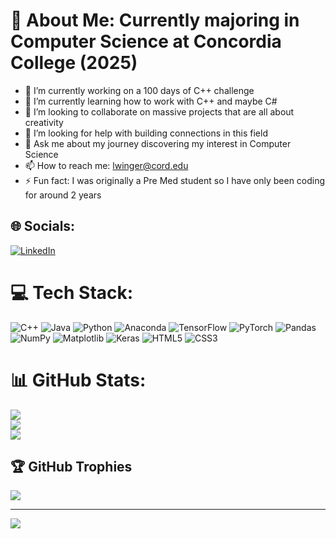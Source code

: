 # 💫 About Me: Currently majoring in Computer Science at Concordia College (2025)
- 🔭 I’m currently working on a 100 days of C++ challenge
- 🌱 I’m currently learning how to work with C++ and maybe C#
- 👯 I’m looking to collaborate on massive projects that are all about creativity
- 🤔 I’m looking for help with building connections in this field
- 💬 Ask me about my journey discovering my interest in Computer Science
- 📫 How to reach me: lwinger@cord.edu
- ⚡ Fun fact: I was originally a Pre Med student so I have only been coding for around 2 years

## 🌐 Socials:
[![LinkedIn](https://img.shields.io/badge/LinkedIn-%230077B5.svg?logo=linkedin&logoColor=white)](https://linkedin.com/in/https://www.linkedin.com/in/lucas-winger-3842112a3/) 

# 💻 Tech Stack:
![C++](https://img.shields.io/badge/c++-%2300599C.svg?style=for-the-badge&logo=c%2B%2B&logoColor=white) ![Java](https://img.shields.io/badge/java-%23ED8B00.svg?style=for-the-badge&logo=openjdk&logoColor=white) ![Python](https://img.shields.io/badge/python-3670A0?style=for-the-badge&logo=python&logoColor=ffdd54) ![Anaconda](https://img.shields.io/badge/Anaconda-%2344A833.svg?style=for-the-badge&logo=anaconda&logoColor=white) ![TensorFlow](https://img.shields.io/badge/TensorFlow-%23FF6F00.svg?style=for-the-badge&logo=TensorFlow&logoColor=white) ![PyTorch](https://img.shields.io/badge/PyTorch-%23EE4C2C.svg?style=for-the-badge&logo=PyTorch&logoColor=white) ![Pandas](https://img.shields.io/badge/pandas-%23150458.svg?style=for-the-badge&logo=pandas&logoColor=white) ![NumPy](https://img.shields.io/badge/numpy-%23013243.svg?style=for-the-badge&logo=numpy&logoColor=white) ![Matplotlib](https://img.shields.io/badge/Matplotlib-%23ffffff.svg?style=for-the-badge&logo=Matplotlib&logoColor=black) ![Keras](https://img.shields.io/badge/Keras-%23D00000.svg?style=for-the-badge&logo=Keras&logoColor=white) ![HTML5](https://img.shields.io/badge/html5-%23E34F26.svg?style=for-the-badge&logo=html5&logoColor=white) ![CSS3](https://img.shields.io/badge/css3-%231572B6.svg?style=for-the-badge&logo=css3&logoColor=white)
# 📊 GitHub Stats: 
![](https://github-readme-stats.vercel.app/api?username=lwinger17&theme=dark&hide_border=false&include_all_commits=false&count_private=false)<br/>
![](https://github-readme-streak-stats.herokuapp.com/?user=lwinger17&theme=dark&hide_border=false)<br/>
![](https://github-readme-stats.vercel.app/api/top-langs/?username=lwinger17&theme=dark&hide_border=false&include_all_commits=false&count_private=false&layout=compact)

## 🏆 GitHub Trophies
![](https://github-profile-trophy.vercel.app/?username=lwinger17&theme=alduin&no-frame=true&no-bg=false&margin-w=4)

---
[![](https://visitcount.itsvg.in/api?id=lwinger17&icon=0&color=0)](https://visitcount.itsvg.in)

